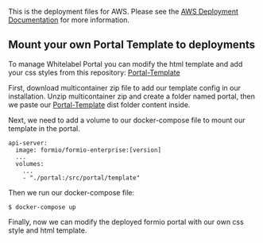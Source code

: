 This is the deployment files for AWS. Please see the [AWS Deployment Documentation](https://help.form.io/tutorials/deployment/aws/) for more information.


## Mount your own Portal Template to deployments

To manage Whitelabel Portal you can modify the html template and add your css styles from this repository: [Portal-Template](https://gitlab.com/formio/portal-template)

First, download multicontainer zip file to add our template config in our installation.
Unzip multicontainer zip and create a folder named portal, then we paste our [Portal-Template](https://gitlab.com/formio/portal-template) dist folder content inside.

Next, we need to add a volume to our docker-compose file to mount our template in the portal.
```  
api-server:
  image: formio/formio-enterprise:[version]
  ...
  volumes:
    ...
    - "./portal:/src/portal/template" 
```

Then we run our docker-compose file:

`$ docker-compose up`

Finally, now we can modify the deployed formio portal with our own css style and html template.
